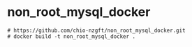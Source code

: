 # non_root_mysql_docker

```
# https://github.com/chio-nzgft/non_root_mysql_docker.git
# docker build -t non_root_mysql_docker .

```

